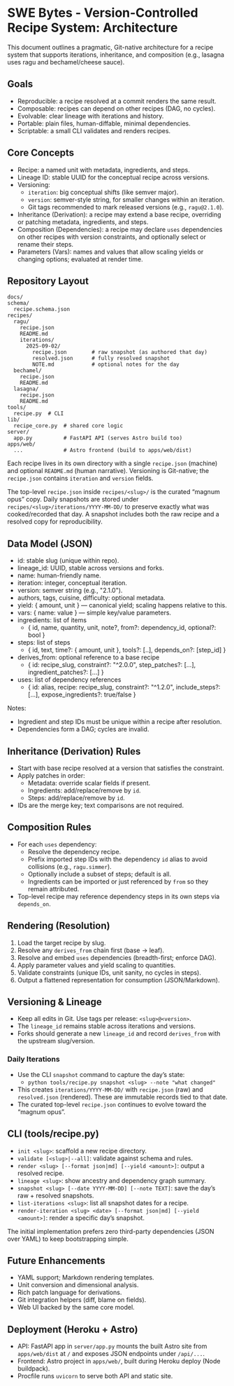 # SWE Bytes - Version-Controlled Recipe System: Architecture

This document outlines a pragmatic, Git-native architecture for a recipe system that supports iterations, inheritance, and composition (e.g., lasagna uses ragu and bechamel/cheese sauce).

## Goals

- Reproducible: a recipe resolved at a commit renders the same result.
- Composable: recipes can depend on other recipes (DAG, no cycles).
- Evolvable: clear lineage with iterations and history.
- Portable: plain files, human-diffable, minimal dependencies.
- Scriptable: a small CLI validates and renders recipes.

## Core Concepts

- Recipe: a named unit with metadata, ingredients, and steps.
- Lineage ID: stable UUID for the conceptual recipe across versions.
- Versioning:
  - `iteration`: big conceptual shifts (like semver major).
  - `version`: semver-style string, for smaller changes within an iteration.
  - Git tags recommended to mark released versions (e.g., `ragu@2.1.0`).
- Inheritance (Derivation): a recipe may extend a base recipe, overriding or patching metadata, ingredients, and steps.
- Composition (Dependencies): a recipe may declare `uses` dependencies on other recipes with version constraints, and optionally select or rename their steps.
- Parameters (Vars): names and values that allow scaling yields or changing options; evaluated at render time.

## Repository Layout

```
docs/
schema/
  recipe.schema.json
recipes/
  ragu/
    recipe.json
    README.md
    iterations/
      2025-09-02/
        recipe.json        # raw snapshot (as authored that day)
        resolved.json      # fully resolved snapshot
        NOTE.md            # optional notes for the day
  bechamel/
    recipe.json
    README.md
  lasagna/
    recipe.json
    README.md
tools/
  recipe.py  # CLI
lib/
  recipe_core.py  # shared core logic
server/
  app.py          # FastAPI API (serves Astro build too)
apps/web/
  ...             # Astro frontend (build to apps/web/dist)
```

Each recipe lives in its own directory with a single `recipe.json` (machine) and optional `README.md` (human narrative). Versioning is Git-native; the `recipe.json` contains `iteration` and `version` fields.

The top-level `recipe.json` inside `recipes/<slug>/` is the curated “magnum opus” copy. Daily snapshots are stored under `recipes/<slug>/iterations/YYYY-MM-DD/` to preserve exactly what was cooked/recorded that day. A snapshot includes both the raw recipe and a resolved copy for reproducibility.

## Data Model (JSON)

- id: stable slug (unique within repo).
- lineage_id: UUID, stable across versions and forks.
- name: human-friendly name.
- iteration: integer, conceptual iteration.
- version: semver string (e.g., "2.1.0").
- authors, tags, cuisine, difficulty: optional metadata.
- yield: { amount, unit } — canonical yield; scaling happens relative to this.
- vars: { name: value } — simple key/value parameters.
- ingredients: list of items
  - { id, name, quantity, unit, note?, from?: dependency_id, optional?: bool }
- steps: list of steps
  - { id, text, time?: { amount, unit }, tools?: [..], depends_on?: [step_id] }
- derives_from: optional reference to a base recipe
  - { id: recipe_slug, constraint?: "^2.0.0", step_patches?: [...], ingredient_patches?: [...] }
- uses: list of dependency references
  - { id: alias, recipe: recipe_slug, constraint?: "^1.2.0", include_steps?: [...], expose_ingredients?: true/false }

Notes:
- Ingredient and step IDs must be unique within a recipe after resolution.
- Dependencies form a DAG; cycles are invalid.

## Inheritance (Derivation) Rules

- Start with base recipe resolved at a version that satisfies the constraint.
- Apply patches in order:
  - Metadata: override scalar fields if present.
  - Ingredients: add/replace/remove by `id`.
  - Steps: add/replace/remove by `id`.
- IDs are the merge key; text comparisons are not required.

## Composition Rules

- For each `uses` dependency:
  - Resolve the dependency recipe.
  - Prefix imported step IDs with the dependency `id` alias to avoid collisions (e.g., `ragu.simmer`).
  - Optionally include a subset of steps; default is all.
  - Ingredients can be imported or just referenced by `from` so they remain attributed.
- Top-level recipe may reference dependency steps in its own steps via `depends_on`.

## Rendering (Resolution)

1. Load the target recipe by slug.
2. Resolve any `derives_from` chain first (base → leaf).
3. Resolve and embed `uses` dependencies (breadth-first; enforce DAG).
4. Apply parameter values and yield scaling to quantities.
5. Validate constraints (unique IDs, unit sanity, no cycles in steps).
6. Output a flattened representation for consumption (JSON/Markdown).

## Versioning & Lineage

- Keep all edits in Git. Use tags per release: `<slug>@<version>`.
- The `lineage_id` remains stable across iterations and versions.
- Forks should generate a new `lineage_id` and record `derives_from` with the upstream slug/version.

### Daily Iterations

- Use the CLI `snapshot` command to capture the day’s state:
  - `python tools/recipe.py snapshot <slug> --note "what changed"`
- This creates `iterations/YYYY-MM-DD/` with `recipe.json` (raw) and `resolved.json` (rendered). These are immutable records tied to that date.
- The curated top-level `recipe.json` continues to evolve toward the “magnum opus”.

## CLI (tools/recipe.py)

- `init <slug>`: scaffold a new recipe directory.
- `validate [<slug>|--all]`: validate against schema and rules.
- `render <slug> [--format json|md] [--yield <amount>]`: output a resolved recipe.
- `lineage <slug>`: show ancestry and dependency graph summary.
- `snapshot <slug> [--date YYYY-MM-DD] [--note TEXT]`: save the day’s raw + resolved snapshots.
- `list-iterations <slug>`: list all snapshot dates for a recipe.
- `render-iteration <slug> <date> [--format json|md] [--yield <amount>]`: render a specific day’s snapshot.

The initial implementation prefers zero third-party dependencies (JSON over YAML) to keep bootstrapping simple.

## Future Enhancements

- YAML support; Markdown rendering templates.
- Unit conversion and dimensional analysis.
- Rich patch language for derivations.
- Git integration helpers (diff, blame on fields).
- Web UI backed by the same core model.

## Deployment (Heroku + Astro)

- API: FastAPI app in `server/app.py` mounts the built Astro site from `apps/web/dist` at `/` and exposes JSON endpoints under `/api/...`.
- Frontend: Astro project in `apps/web/`, built during Heroku deploy (Node buildpack).
- Procfile runs `uvicorn` to serve both API and static site.

